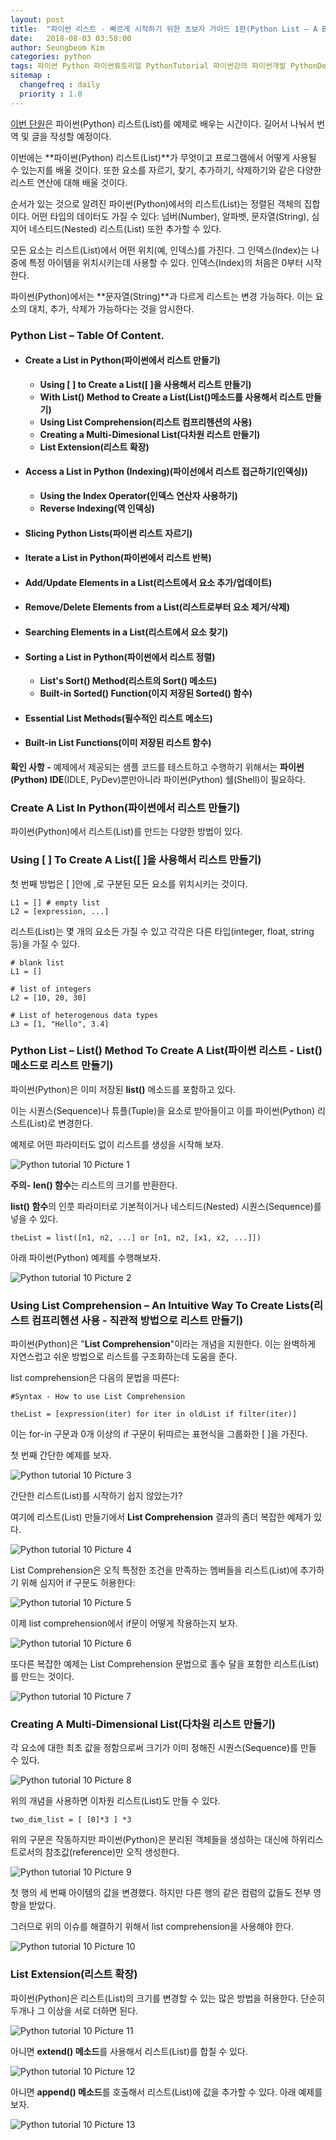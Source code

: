 ```yaml
---
layout: post
title:  "파이썬 리스트 - 빠르게 시작하기 위한 초보자 가이드 1편(Python List – A Beginners Guide To Get Started Quickly 1)"
date:   2018-08-03 03:58:00
author: Seungbeom Kim
categories: python
tags: 파이썬 Python 파이썬튜토리얼 PythonTutorial 파이썬강의 파이썬개발 PythonDevelopment 파이썬이란 파이썬리스트 PythonList List 파이썬데이터타입 PythonDataType
sitemap :
  changefreq : daily
  priority : 1.0
---
```


[이번 단원](https://www.techbeamers.com/python-list/)은 파이썬(Python) 리스트(List)를 예제로 배우는 시간이다. 길어서 나눠서 번역 및 글을 작성할 예정이다.

이번에는 **파이썬(Python) 리스트(List)**가 무엇이고 프로그램에서 어떻게 사용될 수 있는지를 배울 것이다. 또한 요소를 자르기, 찾기, 추가하기, 삭제하기와 같은 다양한 리스트 연산에 대해 배울 것이다.

순서가 있는 것으로 알려진 파이썬(Python)에서의 리스트(List)는 정렬된 객체의 집합이다. 어떤 타입의 데이터도 가질 수 있다: 넘버(Number), 알파벳, 문자열(String), 심지어 네스티드(Nested) 리스트(List) 또한 추가할 수 있다.

모든 요소는 리스트(List)에서 어떤 위치(예, 인덱스)를 가진다. 그 인덱스(Index)는 나중에 특정 아이템을 위치시키는데 사용할 수 있다. 인덱스(Index)의 처음은 0부터 시작한다.

파이썬(Python)에서는 **문자열(String)**과 다르게 리스트는 변경 가능하다. 이는 요소의 대치, 추가, 삭제가 가능하다는 것을 암시한다.

### Python List – Table Of Content.
- #### Create a List in Python(파이썬에서 리스트 만들기)
  - **Using [ ] to Create a List([ ]을 사용해서 리스트 만들기)**
  - **With List() Method to Create a List(List()메소드를 사용해서 리스트 만들기)**
  - **Using List Comprehension(리스트 컴프리헨션의 사용)**
  - **Creating a Multi-Dimesional List(다차원 리스트 만들기)**
  - **List Extension(리스트 확장)**
- #### Access a List in Python (Indexing)(파이선에서 리스트 접근하기(인덱싱))
  - **Using the Index Operator(인덱스 연산자 사용하기)**
  - **Reverse Indexing(역 인덱싱)**
- #### Slicing Python Lists(파이썬 리스트 자르기)
- #### Iterate a List in Python(파이썬에서 리스트 반복)
- #### Add/Update Elements in a List(리스트에서 요소 추가/업데이트)
- #### Remove/Delete Elements from a List(리스트로부터 요소 제거/삭제)
- #### Searching Elements in a List(리스트에서 요소 찾기)
- #### Sorting a List in Python(파이썬에서 리스트 정렬)
  - **List's Sort() Method(리스트의 Sort() 메소드)**
  - **Built-in Sorted() Function(이지 저장된 Sorted() 함수)**
- #### Essential List Methods(필수적인 리스트 메소드)
- #### Built-in List Functions(이미 저장된 리스트 함수)

**확인 사항 -** 예제에서 제공되는 샘플 코드를 테스트하고 수행하기 위해서는 **파이썬(Python) IDE**(IDLE, PyDev)뿐만아니라 파이썬(Python) 쉘(Shell)이 필요하다.

### Create A List In Python(파이썬에서 리스트 만들기)
파이썬(Python)에서 리스트(List)를 만드는 다양한 방법이 있다.

### Using [ ] To Create A List([ ]을 사용해서 리스트 만들기)
첫 번째 방법은 [ ]안에 ,로 구분된 모든 요소를 위치시키는 것이다.

    L1 = [] # empty list
    L2 = [expression, ...]

리스트(List)는 몇 개의 요소든 가질 수 있고 각각은 다른 타입(integer, float, string 등)을 가질 수 있다.

    # blank list
    L1 = []

    # list of integers
    L2 = [10, 20, 30]

    # List of heterogenous data types
    L3 = [1, "Hello", 3.4]

### Python List – List() Method To Create A List(파이썬 리스트 - List() 메소드로 리스트 만들기)
파이썬(Python)은 이미 저장된 **list()** 메소드를 포함하고 있다.

이는 시퀀스(Sequence)나 튜플(Tuple)을 요소로 받아들이고 이를 파이썬(Python) 리스트(List)로 변경한다.

예제로 어떤 파라미터도 없이 리스트를 생성을 시작해 보자.

<img src="{{ site.baseurl }}/assets/python/python_tutorial_10_1.png" title="Python tutorial 10 Picture 1" class="post-image">

**주의-** **len() 함수**는 리스트의 크기를 반환한다.

**list() 함수**의 인풋 파라미터로 기본적이거나 네스티드(Nested) 시퀀스(Sequence)를 넣을 수 있다.

    theList = list([n1, n2, ...] or [n1, n2, [x1, x2, ...]])

아래 파이썬(Python) 예제를 수행해보자.

<img src="{{ site.baseurl }}/assets/python/python_tutorial_10_2.png" title="Python tutorial 10 Picture 2" class="post-image">

### Using List Comprehension – An Intuitive Way To Create Lists(리스트 컴프리헨션 사용 - 직관적 방법으로 리스트 만들기)
파이썬(Python)은 "**List Comprehension**"이라는 개념을 지원한다. 이는 완벽하게 자연스럽고 쉬운 방법으로 리스트를 구조화하는데 도움을 준다.

list comprehension은 다음의 문법을 따른다:

    #Syntax - How to use List Comprehension

    theList = [expression(iter) for iter in oldList if filter(iter)]

이는 for-in 구문과 0개 이상의 if 구문이 뒤따르는 표현식을 그룹화한 [ ]을 가진다.

첫 번째 간단한 예제를 보자.

<img src="{{ site.baseurl }}/assets/python/python_tutorial_10_3.png" title="Python tutorial 10 Picture 3" class="post-image">

간단한 리스트(List)를 시작하기 쉽지 않았는가?

여기에 리스트(List) 만들기에서 **List Comprehension** 결과의 좀더 복잡한 예제가 있다.

<img src="{{ site.baseurl }}/assets/python/python_tutorial_10_4.png" title="Python tutorial 10 Picture 4" class="post-image">

List Comprehension은 오직 특정한 조건을 만족하는 멤버들을 리스트(List)에 추가하기 위해 심지어 if 구문도 허용한다:

<img src="{{ site.baseurl }}/assets/python/python_tutorial_10_5.png" title="Python tutorial 10 Picture 5" class="post-image">

이제 list comprehension에서 if문이 어떻게 작용하는지 보자.

<img src="{{ site.baseurl }}/assets/python/python_tutorial_10_6.png" title="Python tutorial 10 Picture 6" class="post-image">

또다른 복잡한 예제는 List Comprehension 문법으로 홀수 달을 포함한 리스트(List)를 만드는 것이다.

<img src="{{ site.baseurl }}/assets/python/python_tutorial_10_7.png" title="Python tutorial 10 Picture 7" class="post-image">

### Creating A Multi-Dimensional List(다차원 리스트 만들기)
각 요소에 대한 최초 값을 정함으로써 크기가 이미 정해진 시퀀스(Sequence)를 만들 수 있다.

<img src="{{ site.baseurl }}/assets/python/python_tutorial_10_8.png" title="Python tutorial 10 Picture 8" class="post-image">

위의 개념을 사용하면 이차원 리스트(List)도 만들 수 있다.

    two_dim_list = [ [0]*3 ] *3

위의 구문은 작동하지만 파이썬(Python)은 분리된 객체들을 생성하는 대신에 하위리스트로서의 참조값(reference)만 오직 생성한다.

<img src="{{ site.baseurl }}/assets/python/python_tutorial_10_9.png" title="Python tutorial 10 Picture 9" class="post-image">

첫 행의 세 번째 아이템의 값을 변경했다. 하지만 다른 행의 같은 컴럼의 값들도 전부 영향을 받았다.

그러므로 위의 이슈를 해결하기 위해서 list comprehension을 사용해야 한다.

<img src="{{ site.baseurl }}/assets/python/python_tutorial_10_10.png" title="Python tutorial 10 Picture 10" class="post-image">

### List Extension(리스트 확장)
파이썬(Python)은 리스트(List)의 크기를 변경할 수 있는 많은 방법을 허용한다. 단순히 두개나 그 이상을 서로 더하면 된다.

<img src="{{ site.baseurl }}/assets/python/python_tutorial_10_11.png" title="Python tutorial 10 Picture 11" class="post-image">

아니면 **extend() 메소드**를 사용해서 리스트(List)를 합칠 수 있다.

<img src="{{ site.baseurl }}/assets/python/python_tutorial_10_12.png" title="Python tutorial 10 Picture 12" class="post-image">

아니면 **append() 메소드**를 호출해서 리스트(List)에 값을 추가할 수 있다. 아래 예제를 보자.

<img src="{{ site.baseurl }}/assets/python/python_tutorial_10_13.png" title="Python tutorial 10 Picture 13" class="post-image">
